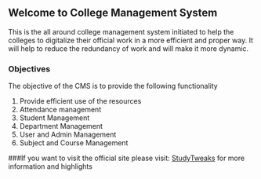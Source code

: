 ## Welcome to College Management System

This is the all around college management system initiated to help the colleges to digitalize their official work in a more efficient and proper way.
It will help to reduce the redundancy of work and will make it more dynamic.

### Objectives

The objective of the CMS is to provide the following functionality

1.  Provide efficient use of the resources
2.  Attendance management
3.  Student Management
4.  Department Management
5.  User and Admin Management
6.  Subject and Course Management

###If you want to visit the official site please visit:
[StudyTweaks](www.studytweaks.com) for more information and highlights



